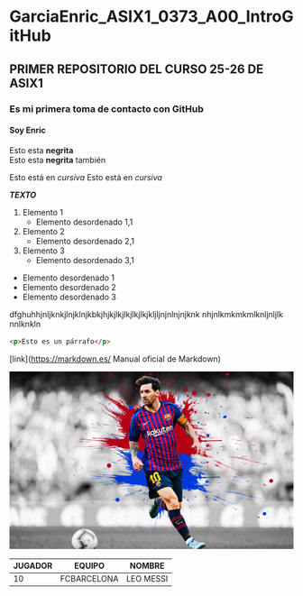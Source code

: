 # GarciaEnric_ASIX1_0373_A00_IntroGitHub
## PRIMER REPOSITORIO DEL CURSO 25-26 DE ASIX1
### Es mi primera toma de contacto con GitHub
#### Soy Enric  

Esto esta __negrita__  
Esto esta **negrita** también

Esto está en _cursiva_
Esto está en *cursiva*

**_TEXTO_**

1. Elemento 1
    * Elemento desordenado 1,1
2. Elemento 2
    * Elemento desordenado 2,1
3. Elemento 3 
    * Elemento desordenado 3,1

* Elemento desordenado 1
* Elemento desordenado 2
* Elemento desordenado 3

dfghuhhjnljknkjlnjklnjkbkjhjkjlkjlkjlkjlkjkljljnjnlnjnjknk
nhjnlkmkmkmlknljnljlk nnlknkln

```html
<p>Esto es un párrafo</p>
```
[link](https://markdown.es/ Manual oficial de Markdown)


![alt text](./wp9441231-messi-landscape-4k-wallpapers.jpg "Imagen random de un archivo")

|JUGADOR|EQUIPO|NOMBRE|
|-------|------|-----------------|
|10|FCBARCELONA|LEO MESSI|
